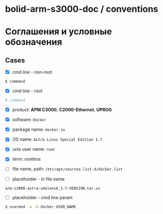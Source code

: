 # bolid-arm-s3000-doc / conventions

# Соглашения и условные обозначения

## Cases

- [x] cmd line - non-root
```sh
$ command
```

- [x] cmd line - root
```sh
# command
```

- [x] product: **АРМ С3000**, **C2000-Ethernet**, **UPROG**

- [x] software: `Docker`

- [x] package name: `docker.io`

- [x] OS name: `Astra Linux Special Edition 1.7`

- [x] unix user name: `root`

- [x] term: *rootless*

- [ ] file name, path: `/etc/apt/sources.list.d/docker.list`

- [ ] placeholder - in file name
```
arm-s3000-astra-smolensk_1.7-VERSION.tar.xz
```

- [ ] placeholder - cmd line param
```sh
$ usermod -a -G docker USER_NAME
```



